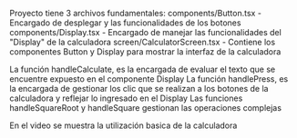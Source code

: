 Proyecto tiene 3 archivos fundamentales:
components/Button.tsx - Encargado de desplegar y las funcionalidades de los botones
components/Display.tsx - Encargado de manejar las funcionalidades del "Display" de la calculadora
screen/CalculatorScreen.tsx - Contiene los componentes Button y Display para mostrar la interfaz de la calculadora

La función handleCalculate, es la encargada de evaluar el texto que se encuentre expuesto en el componente Display
La función handlePress, es la encargada de gestionar los clic que se realizan a los botones de la calculadora y reflejar lo ingresado en el Display
Las funciones handleSquareRoot y handleSquare gestionan las operaciones complejas

En el video se muestra la utilización basica de la calculadora
